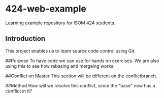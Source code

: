 # 424-web-example
Learning example repository for ISOM 424 students.

## Introduction
This project enables us to learn source code control using Git.

##Purpose
To have code we can use for hands on exercises. We are also using
this to see how rebasing and mergeing works.

##Conflict on Master
This section will be different on the conflictbranch.

##Method
How will we resolve this conflict, since the "base" now has a
conflict in it?